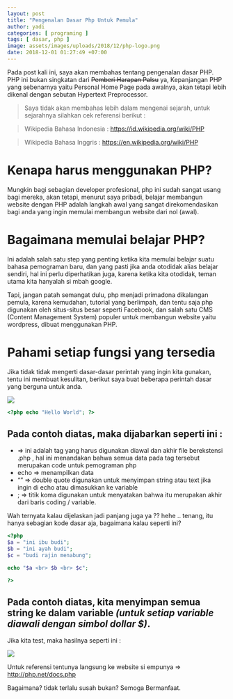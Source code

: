 ```yaml
---
layout: post
title: "Pengenalan Dasar Php Untuk Pemula"
author: yadi
categories: [ programing ]
tags: [ dasar, php ]
image: assets/images/uploads/2018/12/php-logo.png
date: 2018-12-01 01:27:49 +07:00
---
```


Pada post kali ini, saya akan membahas tentang pengenalan dasar PHP. PHP ini bukan singkatan dari ~~Pemberi Harapan Palsu~~ ya, Kepanjangan PHP yang sebenarnya yaitu Personal Home Page pada awalnya, akan tetapi lebih dikenal dengan sebutan Hypertext Preprocessor.

> Saya tidak akan membahas lebih dalam mengenai sejarah, untuk sejarahnya silahkan cek referensi berikut :


> Wikipedia Bahasa Indonesia : https://id.wikipedia.org/wiki/PHP


> Wikipedia Bahasa Inggris : https://en.wikipedia.org/wiki/PHP

# Kenapa harus menggunakan PHP?
Mungkin bagi sebagian developer profesional, php ini sudah sangat usang bagi mereka, akan tetapi, menurut saya pribadi, belajar membangun website dengan PHP adalah langkah awal yang sangat direkomendasikan bagi anda yang ingin memulai membangun website dari nol (awal).

# Bagaimana memulai belajar PHP? 
Ini adalah salah satu step yang penting ketika kita memulai belajar suatu bahasa pemograman baru, dan yang pasti jika anda otodidak alias belajar sendiri, hal ini perlu diperhatikan juga, karena ketika kita otodidak, teman utama kita hanyalah si mbah google.

Tapi, jangan patah semangat dulu, php menjadi primadona dikalangan pemula, karena kemudahan, tutorial yang berlimpah, dan tentu saja php digunakan oleh situs-situs besar seperti Facebook, dan salah satu CMS (Content Management System) populer untuk membangun website yaitu wordpress, dibuat menggunakan PHP.

# Pahami setiap fungsi yang tersedia
Jika tidak tidak mengerti dasar-dasar perintah yang ingin kita gunakan, tentu ini membuat kesulitan, berikut saya buat beberapa perintah dasar yang berguna untuk anda.

![](/assets/images/uploads/2018/12/Pengenalan-Dasar-PHP-Untuk-Pemula-Hello-World.png)

```php
<?php echo "Hello World"; ?>
```

## Pada contoh diatas, maka dijabarkan seperti ini :
* <?php #codingan anda ?> => ini adalah tag yang harus digunakan diawal dan akhir file berekstensi .php , hal ini menandakan bahwa semua data pada tag tersebut merupakan code untuk pemograman php
* echo => menampilkan data 
* “” => double quote digunakan untuk menyimpan string atau text jika ingin di echo atau dimasukkan ke variable
* ; => titik koma digunakan untuk menyatakan bahwa itu merupakan akhir dari baris coding / variable.

Wah ternyata kalau dijelaskan jadi panjang juga ya ?? hehe .. tenang, itu hanya sebagian kode dasar aja, bagaimana kalau seperti ini?

```php
<?php 
$a = "ini ibu budi";
$b = "ini ayah budi";
$c = "budi rajin menabung";

echo "$a <br> $b <br> $c";

?>
```

## Pada contoh diatas, kita menyimpan semua string ke dalam variable _(untuk setiap variable diawali dengan simbol dollar $)_.

Jika kita test, maka hasilnya seperti ini :

![](/assets/images/uploads/2018/12/Pengenalan-Dasar-PHP-Untuk-Pemula-Ini-Budi.png)

Untuk referensi tentunya langsung ke website si empunya => http://php.net/docs.php

Bagaimana? tidak terlalu susah bukan?
Semoga Bermanfaat.